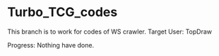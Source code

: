 # Turbo_TCG_codes

This branch is to work for codes of WS crawler.
Target User: TopDraw

Progress: Nothing have done. 

